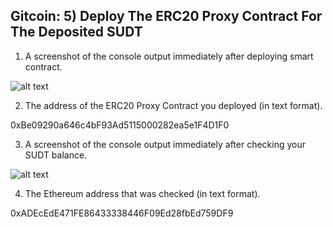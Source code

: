 ## Gitcoin: 5) Deploy The ERC20 Proxy Contract For The Deposited SUDT

1. A screenshot of the console output immediately after deploying smart contract.

![alt text](https://github.com/linhphamsg/nervosnetwork/blob/main/task_5/deploying_smart_contract.png?raw=true)


2. The address of the ERC20 Proxy Contract you deployed (in text format).

0xBe09290a646c4bF93Ad5115000282ea5e1F4D1F0

3. A screenshot of the console output immediately after checking your SUDT balance.

![alt text](https://github.com/linhphamsg/nervosnetwork/blob/main/task_5/check_sudt_balance.png?raw=true)


4. The Ethereum address that was checked (in text format).

0xADEcEdE471FE86433338446F09Ed28fbEd759DF9
